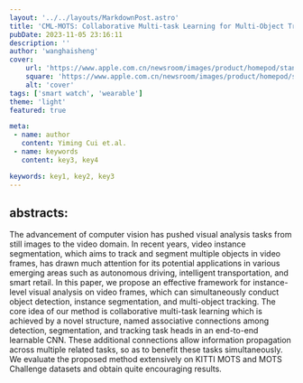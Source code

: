 ```yaml
---
layout: '../../layouts/MarkdownPost.astro'
title: 'CML-MOTS: Collaborative Multi-task Learning for Multi-Object Tracking and Segmentation'
pubDate: 2023-11-05 23:16:11
description: ''
author: 'wanghaisheng'
cover:
    url: 'https://www.apple.com.cn/newsroom/images/product/homepod/standard/Apple-HomePod-hero-230118_big.jpg.large_2x.jpg'
    square: 'https://www.apple.com.cn/newsroom/images/product/homepod/standard/Apple-HomePod-hero-230118_big.jpg.large_2x.jpg'
    alt: 'cover'
tags: ['smart watch', 'wearable'] 
theme: 'light'
featured: true

meta:
 - name: author
   content: Yiming Cui et.al.
 - name: keywords
   content: key3, key4

keywords: key1, key2, key3
---
```


## abstracts:
The advancement of computer vision has pushed visual analysis tasks from still images to the video domain. In recent years, video instance segmentation, which aims to track and segment multiple objects in video frames, has drawn much attention for its potential applications in various emerging areas such as autonomous driving, intelligent transportation, and smart retail. In this paper, we propose an effective framework for instance-level visual analysis on video frames, which can simultaneously conduct object detection, instance segmentation, and multi-object tracking. The core idea of our method is collaborative multi-task learning which is achieved by a novel structure, named associative connections among detection, segmentation, and tracking task heads in an end-to-end learnable CNN. These additional connections allow information propagation across multiple related tasks, so as to benefit these tasks simultaneously. We evaluate the proposed method extensively on KITTI MOTS and MOTS Challenge datasets and obtain quite encouraging results.
